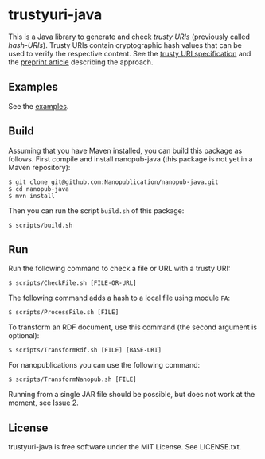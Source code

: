 trustyuri-java
==============

This is a Java library to generate and check _trusty URIs_ (previously called
_hash-URIs_). Trusty URIs contain cryptographic hash values that can be used to
verify the respective content.
See the [trusty URI specification](https://github.com/trustyuri/trustyuri-spec)
and the [preprint article](http://arxiv.org/abs/1401.5775) describing the
approach.


Examples
--------

See the [examples](src/main/resources/examples).


Build
-----

Assuming that you have Maven installed, you can build this package as follows. First compile
and install nanopub-java (this package is not yet in a Maven repository):

    $ git clone git@github.com:Nanopublication/nanopub-java.git
    $ cd nanopub-java
    $ mvn install

Then you can run the script `build.sh` of this package:

    $ scripts/build.sh


Run
---

Run the following command to check a file or URL with a trusty URI:

    $ scripts/CheckFile.sh [FILE-OR-URL]

The following command adds a hash to a local file using module `FA`:

    $ scripts/ProcessFile.sh [FILE]

To transform an RDF document, use this command (the second argument is optional):

    $ scripts/TransformRdf.sh [FILE] [BASE-URI]

For nanopublications you can use the following command:

    $ scripts/TransformNanopub.sh [FILE]

Running from a single JAR file should be possible, but does not work at the moment,
see [Issue 2](https://github.com/trustyuri/trustyuri-java/issues/2).


License
-------

trustyuri-java is free software under the MIT License. See LICENSE.txt.
